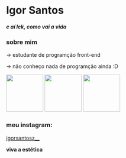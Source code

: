 # Igor Santos
<b><em> e aí lek, como vai a vida </em></b>
### sobre mim 

-> estudante de programção front-end 

-> não conheço nada de programção ainda :D


<img src="https://cdn.jsdelivr.net/gh/devicons/devicon/icons/css3/css3-original.svg" height="100"/> <img src="https://cdn.jsdelivr.net/gh/devicons/devicon/icons/html5/html5-original.svg" height="100"/> <img src="https://cdn.jsdelivr.net/gh/devicons/devicon/icons/github/github-original.svg" height="100" />
          

### meu instagram:
<a href="https://www.instagram.com/igorsantosz__/"> igorsantosz__ </a>

<b>viva a estética </b>
